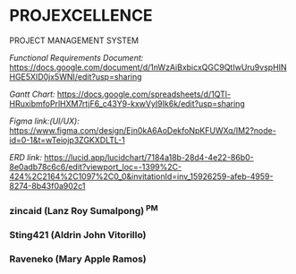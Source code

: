 # PROJEXCELLENCE
PROJECT MANAGEMENT SYSTEM

*Functional Requirements Document:*
https://docs.google.com/document/d/1nWzAiBxbicxQGC9QtIwUru9vspHINHGE5XID0jx5WNI/edit?usp=sharing

*Gantt Chart:*
https://docs.google.com/spreadsheets/d/1QTl-HRuxibmfoPrlHXM7rtjF6_c43Y9-kxwVyI9Ik6k/edit?usp=sharing

*Figma link:(UI/UX):*
https://www.figma.com/design/Ejn0kA6AoDekfoNpKFUWXq/IM2?node-id=0-1&t=wTeiojp3ZGKXDLTL-1

*ERD link:*
https://lucid.app/lucidchart/7184a18b-28d4-4e22-86b0-8e0adb78c6c6/edit?viewport_loc=-1399%2C-424%2C2164%2C1097%2C0_0&invitationId=inv_15926259-afeb-4959-8274-8b43f0a902c1



### zincaid (Lanz Roy Sumalpong)<sup> PM </sup>
### Sting421 (Aldrin John Vitorillo)
### Raveneko (Mary Apple Ramos)




